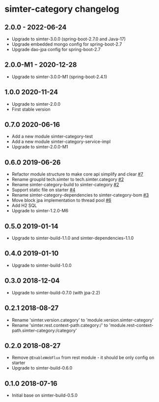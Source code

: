 # simter-category changelog

## 2.0.0 - 2022-06-24

- Upgrade to simter-3.0.0 (spring-boot-2.7.0 and Java-17)
- Upgrade embedded mongo config for spring-boot-2.7
- Upgrade dao-jpa config for spring-boot-2.7

## 2.0.0-M1 - 2020-12-28

- Upgrade to simter-3.0.0-M1 (spring-boot-2.4.1)

## 1.0.0 2020-11-24

- Upgrade to simter-2.0.0
- First stable version

## 0.7.0 2020-06-16

- Add a new module simter-category-test
- Add a new module simter-category-service-impl
- Upgrade to simter-2.0.0-M1

## 0.6.0 2019-06-26

- Refactor module structure to make core api simplify and clear [#7](https://github.com/simter/simter-category/issues/7)
- Rename groupId tech.simter to tech.simter.category [#2](https://github.com/simter/simter-category/issues/2)
- Rename simter-category-build to simter-category [#2](https://github.com/simter/simter-category/issues/2)
- Support static file on starter [#4](https://github.com/simter/simter-category/issues/4)
- Rename simter-category-dependencies to simter-category-bom [#3](https://github.com/simter/simter-category/issues/3)
- Move block jpa implementation to thread pool [#6](https://github.com/simter/simter-category/issues/6)
- Add H2 SQL
- Upgrade to simter-1.2.0-M6

## 0.5.0 2019-01-14

- Upgrade to simter-build-1.1.0 and simter-dependencies-1.1.0

## 0.4.0 2019-01-10

- Upgrade to simter-build-1.0.0

## 0.3.0 2018-12-04

- Upgrade to simter-build-0.7.0 (with jpa-2.2)

## 0.2.1 2018-08-27

- Rename 'simter.version.category' to 'module.version.simter-category'
- Rename 'simter.rest.context-path.category:/' to 'module.rest-context-path.simter-category:/category'

## 0.2.0 2018-08-27

- Remove `@EnableWebFlux` from rest module - it should be only config on starter
- Upgrade to simter-build-0.6.0

## 0.1.0 2018-07-16

- Initial base on simter-build-0.5.0